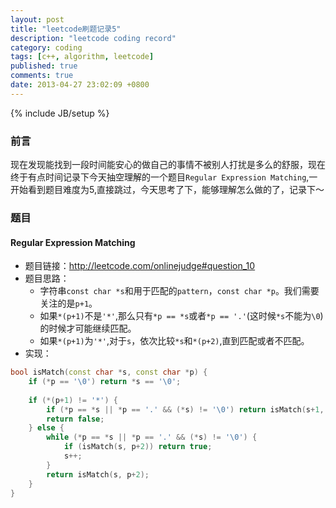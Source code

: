 ```yaml
---
layout: post
title: "leetcode刷题记录5"
description: "leetcode coding record"
category: coding
tags: [c++, algorithm, leetcode]
published: true
comments: true
date: 2013-04-27 23:02:09 +0800
---
```

{% include JB/setup %}

### 前言

现在发现能找到一段时间能安心的做自己的事情不被别人打扰是多么的舒服，现在终于有点时间记录下今天抽空理解的一个题目`Regular Expression Matching`,一开始看到题目难度为5,直接跳过，今天思考了下，能够理解怎么做的了，记录下～


### 题目

#### Regular Expression Matching

<!--more-->

- 题目链接：http://leetcode.com/onlinejudge#question_10
- 题目思路：
    - 字符串`const char *s`和用于匹配的`pattern`，`const char *p`。我们需要关注的是`p+1`。
    - 如果`*(p+1)`不是`'*'`,那么只有`*p == *s`或者`*p == '.'`(这时候`*s`不能为`\0`)的时候才可能继续匹配。
    - 如果`*(p+1)`为`'*'`,对于`s`，依次比较`*s`和`*(p+2)`,直到匹配或者不匹配。
- 实现：

```cpp
bool isMatch(const char *s, const char *p) {
    if (*p == '\0') return *s == '\0';
 
    if (*(p+1) != '*') {
        if (*p == *s || *p == '.' && (*s) != '\0') return isMatch(s+1, p+1);
        return false;
    } else {
        while (*p == *s || *p == '.' && (*s) != '\0') {
            if (isMatch(s, p+2)) return true;
            s++;
        }
        return isMatch(s, p+2);
    }
}
```
